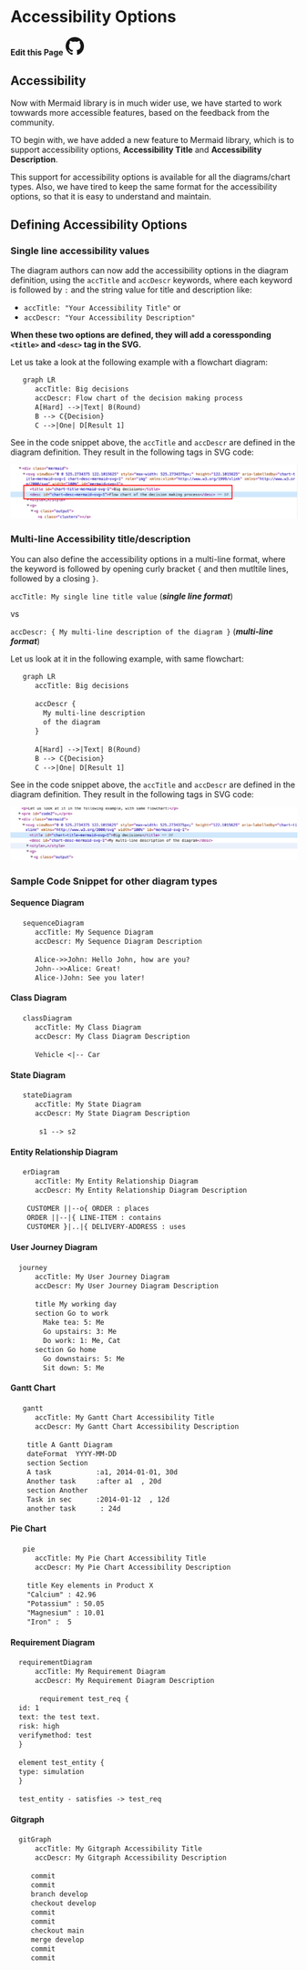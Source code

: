 # Accessibility Options

**Edit this Page** [![N|Solid](img/GitHub-Mark-32px.png)](https://github.com/mermaid-js/mermaid/blob/develop/docs/accessibility.md)

## Accessibility
Now with Mermaid library is in much wider use, we have started to work towwards more accessible features, based on the feedback from the community.

TO begin with, we have added a new feature to Mermaid library, which is to support accessibility options, **Accessibility Title** and **Accessibility Description**.

This support for accessibility options is available for all the diagrams/chart types. Also, we have tired to keep the same format for the accessibility options, so that it is easy to understand and maintain.


## Defining Accessibility Options

### Single line accessibility values
The diagram authors can now add the accessibility options in the diagram definition, using the `accTitle` and `accDescr` keywords, where each keyword is followed by `:` and the string value for title and description like:
-  `accTitle: "Your Accessibility Title"` or
-  `accDescr: "Your Accessibility Description"`

**When these two options are defined, they will  add a coressponding  `<title>` and `<desc>` tag in the SVG.**

Let us take a look at the following example with a flowchart diagram:

```mermaid-example
   graph LR
      accTitle: Big decisions
      accDescr: Flow chart of the decision making process
      A[Hard] -->|Text| B(Round)
      B --> C{Decision}
      C -->|One| D[Result 1]

```
See in the code snippet above, the `accTitle` and `accDescr` are defined in the diagram definition. They result in the following tags in SVG code:

![Accessibility options rendered inside SVG](img/accessibility-div-example.png)


### Multi-line Accessibility title/description
You can also define the accessibility options in a multi-line format, where the keyword is followed by opening curly bracket `{` and then mutltile lines, followed by a closing `}`.

`accTitle: My single line title value` (***single line format***)

vs

`accDescr: {
  My multi-line description
  of the diagram
}` (***multi-line format***)

Let us look at it in the following example, with same flowchart:
```mermaid-example
   graph LR
      accTitle: Big decisions

      accDescr {
        My multi-line description
        of the diagram
      }

      A[Hard] -->|Text| B(Round)
      B --> C{Decision}
      C -->|One| D[Result 1]

```
See in the code snippet above, the `accTitle` and `accDescr` are defined in the diagram definition. They result in the following tags in SVG code:

![Accessibility options rendered inside SVG](img/accessibility-div-example-2.png)

### Sample Code Snippet for other diagram types

#### Sequence Diagram

```mermaid-example
   sequenceDiagram
      accTitle: My Sequence Diagram
      accDescr: My Sequence Diagram Description

      Alice->>John: Hello John, how are you?
      John-->>Alice: Great!
      Alice-)John: See you later!
```

#### Class Diagram

```mermaid-example
   classDiagram
      accTitle: My Class Diagram
      accDescr: My Class Diagram Description

      Vehicle <|-- Car
```

#### State Diagram

```mermaid-example
   stateDiagram
      accTitle: My State Diagram
      accDescr: My State Diagram Description

       s1 --> s2

```

#### Entity Relationship Diagram

```mermaid-example
   erDiagram
      accTitle: My Entity Relationship Diagram
      accDescr: My Entity Relationship Diagram Description

    CUSTOMER ||--o{ ORDER : places
    ORDER ||--|{ LINE-ITEM : contains
    CUSTOMER }|..|{ DELIVERY-ADDRESS : uses

```

#### User Journey Diagram

  ```mermaid-example
    journey
        accTitle: My User Journey Diagram
        accDescr: My User Journey Diagram Description

        title My working day
        section Go to work
          Make tea: 5: Me
          Go upstairs: 3: Me
          Do work: 1: Me, Cat
        section Go home
          Go downstairs: 5: Me
          Sit down: 5: Me

  ```

#### Gantt Chart

```mermaid-example
   gantt
      accTitle: My Gantt Chart Accessibility Title
      accDescr: My Gantt Chart Accessibility Description

    title A Gantt Diagram
    dateFormat  YYYY-MM-DD
    section Section
    A task           :a1, 2014-01-01, 30d
    Another task     :after a1  , 20d
    section Another
    Task in sec      :2014-01-12  , 12d
    another task      : 24d

```

#### Pie Chart

```mermaid-example
   pie
      accTitle: My Pie Chart Accessibility Title
      accDescr: My Pie Chart Accessibility Description

    title Key elements in Product X
    "Calcium" : 42.96
    "Potassium" : 50.05
    "Magnesium" : 10.01
    "Iron" :  5

```
#### Requirement Diagram

  ```mermaid-example
    requirementDiagram
        accTitle: My Requirement Diagram
        accDescr: My Requirement Diagram Description

         requirement test_req {
    id: 1
    text: the test text.
    risk: high
    verifymethod: test
    }

    element test_entity {
    type: simulation
    }

    test_entity - satisfies -> test_req

  ```

#### Gitgraph

  ```mermaid-example
    gitGraph
        accTitle: My Gitgraph Accessibility Title
        accDescr: My Gitgraph Accessibility Description

       commit
       commit
       branch develop
       checkout develop
       commit
       commit
       checkout main
       merge develop
       commit
       commit

  ```







